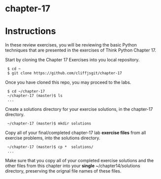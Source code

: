 # chapter-17
# Instructions

In these review exercises, you will be reviewing the basic Python techniques that are presented in the exercises of Think Python Chapter 17. 

Start by cloning the Chapter 17 Exercises into you local repository.
     
     $ cd ~
     $ git clone https://github.com/cliffjsgit/chapter-17
     

Once you have cloned this repo, you may proceed to the labs.
    
     $ cd ~/chapter-17
     ~/chapter-17 (master)$ ls
     ...

Create a solutions directory for your exercise solutions, in the chapter-17 directory.
      
     ~/chapter-17 (master)$ mkdir solutions
      
Copy all of your final/completed chapter-17 lab **exercise files** from all exercise 
problems, into the solutions directory.  
    
     ~/chapter-17 (master)$ cp *  solutions/ 
     ...
    
Make sure that you copy all of your completed exercise solutions and the other files
from this chapter into your **single**  ~/chapter14/solutions directory, 
preserving the orignal file names of these files. 
